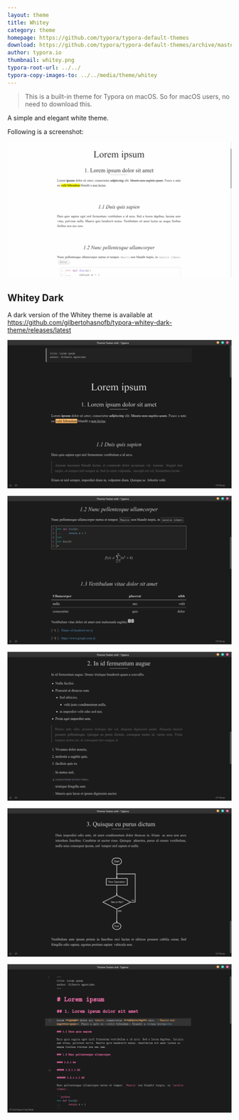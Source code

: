 ```yaml
---
layout: theme
title: Whitey
category: theme
homepage: https://github.com/typora/typora-default-themes
download: https://github.com/typora/typora-default-themes/archive/master.zip
author: typora.io
thumbnail: whitey.png
typora-root-url: ../../
typora-copy-images-to: ../../media/theme/whitey
---
```


> This is a built-in theme for Typora on macOS. So for macOS users, no need to download this.

A simple and elegant white theme.

Following is a screenshot: 

![Whitey](/media/theme/whitey/whitey.png)

## Whitey Dark

A dark version of the Whitey theme is available at https://github.com/gilbertohasnofb/typora-whitey-dark-theme/releases/latest

![image-whitey-dark1](/media/theme/whitey-dark/whitey-dark1.png)

![image-whitey-dark2](/media/theme/whitey-dark/whitey-dark2.png)

![image-whitey-dark3](/media/theme/whitey-dark/whitey-dark3.png)

![image-whitey-dark4](/media/theme/whitey-dark/whitey-dark4.png)

![image-whitey-dark-sourcecode](/media/theme/whitey-dark/whitey-dark-sourcecode.png)
